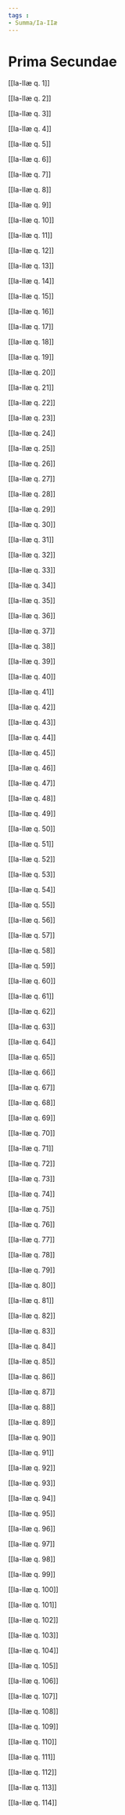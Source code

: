 ```yaml
---
tags : 
- Summa/Ia-IIæ
---
```


# Prima Secundae

[[Ia-IIæ q. 1]]

[[Ia-IIæ q. 2]]

[[Ia-IIæ q. 3]]

[[Ia-IIæ q. 4]]

[[Ia-IIæ q. 5]]

[[Ia-IIæ q. 6]]

[[Ia-IIæ q. 7]]

[[Ia-IIæ q. 8]]

[[Ia-IIæ q. 9]]

[[Ia-IIæ q. 10]]

[[Ia-IIæ q. 11]]

[[Ia-IIæ q. 12]]

[[Ia-IIæ q. 13]]

[[Ia-IIæ q. 14]]

[[Ia-IIæ q. 15]]

[[Ia-IIæ q. 16]]

[[Ia-IIæ q. 17]]

[[Ia-IIæ q. 18]]

[[Ia-IIæ q. 19]]

[[Ia-IIæ q. 20]]

[[Ia-IIæ q. 21]]

[[Ia-IIæ q. 22]]

[[Ia-IIæ q. 23]]

[[Ia-IIæ q. 24]]

[[Ia-IIæ q. 25]]

[[Ia-IIæ q. 26]]

[[Ia-IIæ q. 27]]

[[Ia-IIæ q. 28]]

[[Ia-IIæ q. 29]]

[[Ia-IIæ q. 30]]

[[Ia-IIæ q. 31]]

[[Ia-IIæ q. 32]]

[[Ia-IIæ q. 33]]

[[Ia-IIæ q. 34]]

[[Ia-IIæ q. 35]]

[[Ia-IIæ q. 36]]

[[Ia-IIæ q. 37]]

[[Ia-IIæ q. 38]]

[[Ia-IIæ q. 39]]

[[Ia-IIæ q. 40]]

[[Ia-IIæ q. 41]]

[[Ia-IIæ q. 42]]

[[Ia-IIæ q. 43]]

[[Ia-IIæ q. 44]]

[[Ia-IIæ q. 45]]

[[Ia-IIæ q. 46]]

[[Ia-IIæ q. 47]]

[[Ia-IIæ q. 48]]

[[Ia-IIæ q. 49]]

[[Ia-IIæ q. 50]]

[[Ia-IIæ q. 51]]

[[Ia-IIæ q. 52]]

[[Ia-IIæ q. 53]]

[[Ia-IIæ q. 54]]

[[Ia-IIæ q. 55]]

[[Ia-IIæ q. 56]]

[[Ia-IIæ q. 57]]

[[Ia-IIæ q. 58]]

[[Ia-IIæ q. 59]]

[[Ia-IIæ q. 60]]

[[Ia-IIæ q. 61]]

[[Ia-IIæ q. 62]]

[[Ia-IIæ q. 63]]

[[Ia-IIæ q. 64]]

[[Ia-IIæ q. 65]]

[[Ia-IIæ q. 66]]

[[Ia-IIæ q. 67]]

[[Ia-IIæ q. 68]]

[[Ia-IIæ q. 69]]

[[Ia-IIæ q. 70]]

[[Ia-IIæ q. 71]]

[[Ia-IIæ q. 72]]

[[Ia-IIæ q. 73]]

[[Ia-IIæ q. 74]]

[[Ia-IIæ q. 75]]

[[Ia-IIæ q. 76]]

[[Ia-IIæ q. 77]]

[[Ia-IIæ q. 78]]

[[Ia-IIæ q. 79]]

[[Ia-IIæ q. 80]]

[[Ia-IIæ q. 81]]

[[Ia-IIæ q. 82]]

[[Ia-IIæ q. 83]]

[[Ia-IIæ q. 84]]

[[Ia-IIæ q. 85]]

[[Ia-IIæ q. 86]]

[[Ia-IIæ q. 87]]

[[Ia-IIæ q. 88]]

[[Ia-IIæ q. 89]]

[[Ia-IIæ q. 90]]

[[Ia-IIæ q. 91]]

[[Ia-IIæ q. 92]]

[[Ia-IIæ q. 93]]

[[Ia-IIæ q. 94]]

[[Ia-IIæ q. 95]]

[[Ia-IIæ q. 96]]

[[Ia-IIæ q. 97]]

[[Ia-IIæ q. 98]]

[[Ia-IIæ q. 99]]

[[Ia-IIæ q. 100]]

[[Ia-IIæ q. 101]]

[[Ia-IIæ q. 102]]

[[Ia-IIæ q. 103]]

[[Ia-IIæ q. 104]]

[[Ia-IIæ q. 105]]

[[Ia-IIæ q. 106]]

[[Ia-IIæ q. 107]]

[[Ia-IIæ q. 108]]

[[Ia-IIæ q. 109]]

[[Ia-IIæ q. 110]]

[[Ia-IIæ q. 111]]

[[Ia-IIæ q. 112]]

[[Ia-IIæ q. 113]]

[[Ia-IIæ q. 114]]

